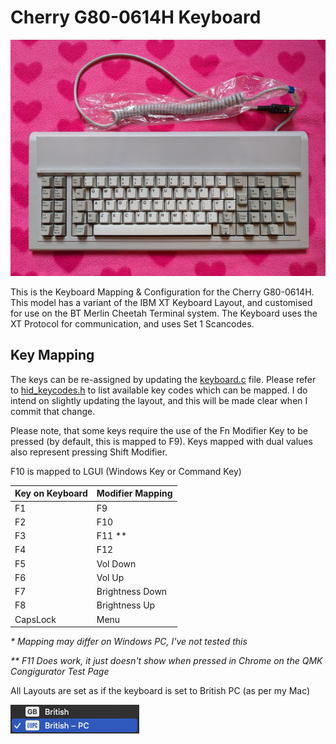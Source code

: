 # Cherry G80-0614H Keyboard

![G80-0614H](doc/G80-0614H.jpeg)

This is the Keyboard Mapping & Configuration for the Cherry G80-0614H.  This model has a variant of the IBM XT Keyboard Layout, and customised for use on the BT Merlin Cheetah Terminal system.  The Keyboard uses the XT Protocol for communication, and uses Set 1 Scancodes.

## Key Mapping

The keys can be re-assigned by updating the [keyboard.c](keyboard.c) file.  Please refer to [hid_keycodes.h](/src/common/lib/hid_keycodes.h) to list available key codes which can be mapped.  I do intend on slightly updating the layout, and this will be made clear when I commit that change.

Please note, that some keys require the use of the Fn Modifier Key to be pressed (by default, this is mapped to F9).  Keys mapped with dual values also represent pressing Shift Modifier.

F10 is mapped to LGUI (Windows Key or Command Key)

| Key on Keyboard | Modifier Mapping |
|---|---|
| F1 | F9 |
| F2 | F10 |
| F3 | F11 ** |
| F4 | F12 |
| F5 | Vol Down |
| F6 | Vol Up |
| F7 | Brightness Down |
| F8 | Brightness Up |
| CapsLock | Menu |

_* Mapping may differ on Windows PC, I've not tested this_

_** F11 Does work, it just doesn't show when pressed in Chrome on the QMK Congigurator Test Page_

All Layouts are set as if the keyboard is set to British PC (as per my Mac)

![Layout Toggle](doc/layout-mac.png)
